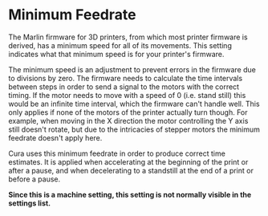 Minimum Feedrate
====
The Marlin firmware for 3D printers, from which most printer firmware is derived, has a minimum speed for all of its movements. This setting indicates what that minimum speed is for your printer's firmware.

The minimum speed is an adjustment to prevent errors in the firmware due to divisions by zero. The firmware needs to calculate the time intervals between steps in order to send a signal to the motors with the correct timing. If the motor needs to move with a speed of 0 (i.e. stand still) this would be an infinite time interval, which the firmware can't handle well. This only applies if none of the motors of the printer actually turn though. For example, when moving in the X direction the motor controlling the Y axis still doesn't rotate, but due to the intricacies of stepper motors the minimum feedrate doesn't apply here.

Cura uses this minimum feedrate in order to produce correct time estimates. It is applied when accelerating at the beginning of the print or after a pause, and when decelerating to a standstill at the end of a print or before a pause.

**Since this is a machine setting, this setting is not normally visible in the settings list.**